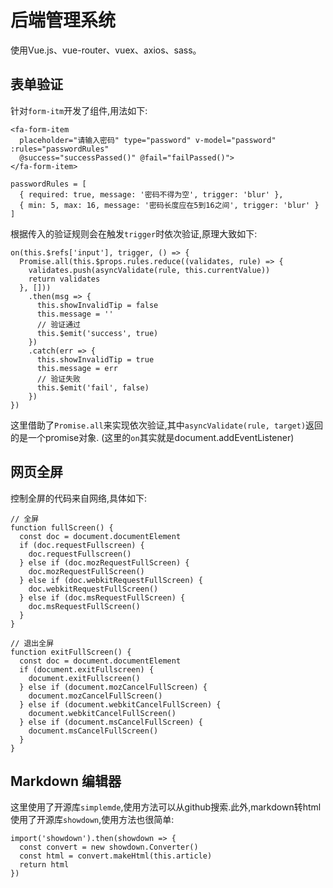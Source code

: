 # 后端管理系统
使用Vue.js、vue-router、vuex、axios、sass。

## 表单验证
针对`form-itm`开发了组件,用法如下:

```
<fa-form-item 
  placeholder="请输入密码" type="password" v-model="password" :rules="passwordRules"
  @success="successPassed()" @fail="failPassed()">
</fa-form-item>

passwordRules = [
  { required: true, message: '密码不得为空', trigger: 'blur' },
  { min: 5, max: 16, message: '密码长度应在5到16之间', trigger: 'blur' }
]
```

根据传入的验证规则会在触发`trigger`时依次验证,原理大致如下:

```
on(this.$refs['input'], trigger, () => {
  Promise.all(this.$props.rules.reduce((validates, rule) => {
    validates.push(asyncValidate(rule, this.currentValue))
    return validates
  }, []))
    .then(msg => {
      this.showInvalidTip = false
      this.message = ''
      // 验证通过
      this.$emit('success', true)
    })
    .catch(err => {
      this.showInvalidTip = true
      this.message = err
      // 验证失败
      this.$emit('fail', false)
    })
})
```
这里借助了`Promise.all`来实现依次验证,其中`asyncValidate(rule, target)`返回的是一个promise对象.
(这里的`on`其实就是document.addEventListener)

## 网页全屏
控制全屏的代码来自网络,具体如下:

```
// 全屏
function fullScreen() {
  const doc = document.documentElement
  if (doc.requestFullscreen) {
    doc.requestFullscreen()
  } else if (doc.mozRequestFullScreen) {
    doc.mozRequestFullScreen()
  } else if (doc.webkitRequestFullScreen) {
    doc.webkitRequestFullScreen()
  } else if (doc.msRequestFullScreen) {
    doc.msRequestFullScreen()
  }
}

// 退出全屏
function exitFullScreen() {
  const doc = document.documentElement
  if (document.exitFullscreen) {
    document.exitFullscreen()
  } else if (document.mozCancelFullScreen) {
    document.mozCancelFullScreen()
  } else if (document.webkitCancelFullScreen) {
    document.webkitCancelFullScreen()
  } else if (document.msCancelFullScreen) {
    document.msCancelFullScreen()
  }
}
```

## Markdown 编辑器
这里使用了开源库`simplemde`,使用方法可以从github搜索.此外,markdown转html使用了开源库`showdown`,使用方法也很简单:

```
import('showdown').then(showdown => {
  const convert = new showdown.Converter()
  const html = convert.makeHtml(this.article)
  return html
})
```
